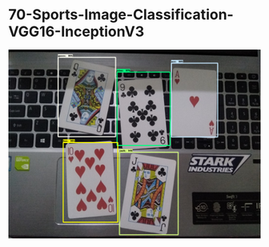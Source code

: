 # 70-Sports-Image-Classification-VGG16-InceptionV3
<img width="881" alt="Screen Shot 2019-03-29 at 12 24 08 AM" src="https://github.com/vaidande/Playing-Cards-Detection-TFOD/blob/a2ecd15638317a5302e1d1c20146c5bad9a6f629/cards2_detected.png">

